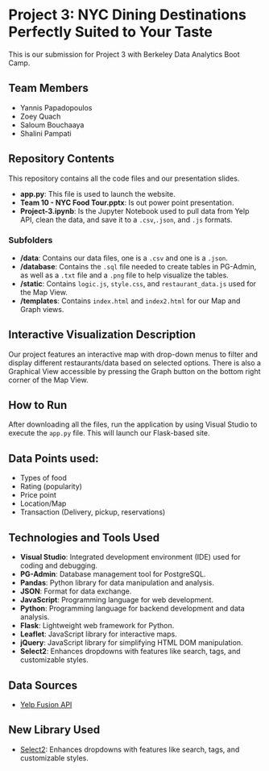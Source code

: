 # Project 3: NYC Dining Destinations Perfectly Suited to Your Taste

This is our submission for Project 3 with Berkeley Data Analytics Boot Camp.

## Team Members
- Yannis Papadopoulos
- Zoey Quach
- Saloum Bouchaaya
- Shalini Pampati

## Repository Contents
This repository contains all the code files and our presentation slides.
- **app.py**: This file is used to launch the website.
- **Team 10 - NYC Food Tour.pptx**: Is out power point presentation.
- **Project-3.ipynb**: Is the Jupyter Notebook used to pull data from Yelp API, clean the data, and save it to a `.csv`,`.json`, and `.js` formats.

### Subfolders
- **/data**: Contains our data files, one is a `.csv` and one is a `.json`.
- **/database**: Contains the `.sql` file needed to create tables in PG-Admin, as well as a `.txt` file and a `.png` file to help visualize the tables.
- **/static**: Contains `logic.js`, `style.css`, and `restaurant_data.js` used for the Map View.
- **/templates**: Contains `index.html` and `index2.html` for our Map and Graph views.

## Interactive Visualization Description
Our project features an interactive map with drop-down menus to filter and display different restaurants/data based on selected options. There is also a Graphical View accessible by pressing the Graph button on the bottom right corner of the Map View.

## How to Run
After downloading all the files, run the application by using Visual Studio to execute the `app.py` file. This will launch our Flask-based site.

## Data Points used:
- Types of food
- Rating (popularity)
- Price point
- Location/Map
- Transaction (Delivery, pickup, reservations)

## Technologies and Tools Used
- **Visual Studio**: Integrated development environment (IDE) used for coding and debugging.
- **PG-Admin**: Database management tool for PostgreSQL.
- **Pandas**: Python library for data manipulation and analysis.
- **JSON**: Format for data exchange.
- **JavaScript**: Programming language for web development.
- **Python**: Programming language for backend development and data analysis.
- **Flask**: Lightweight web framework for Python.
- **Leaflet**: JavaScript library for interactive maps.
- **jQuery**: JavaScript library for simplifying HTML DOM manipulation.
- **Select2**: Enhances dropdowns with features like search, tags, and customizable styles.

## Data Sources
- [Yelp Fusion API](https://docs.developer.yelp.com/docs/fusion-intro)

## New Library Used
- [Select2](https://github.com/select2/select2): Enhances dropdowns with features like search, tags, and customizable styles.
